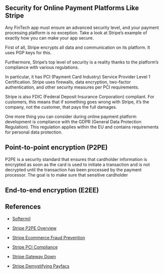 ## Security for Online Payment Platforms Like Stripe

Any FinTech app must ensure an advanced security level, and your payment processing platform is no exception. Take a look at Stripe’s example of exactly how you can make your app secure.

First of all, Stripe encrypts all data and communication on its platform. It uses PGP keys for this.

Furthermore, Stripe’s top level of security is a reality thanks to the platform’s compliance with various regulations.

In particular, it has PCI (Payment Card Industry) Service Provider Level 1 Certification. Stripe uses firewalls, data encryption, two-factor authentication, and other security measures per PCI requirements.

Stripe is also FDIC (Federal Deposit Insurance Corporation) compliant. For customers, this means that if something goes wrong with Stripe, it’s the company, not the customer, that pays the full damages.

One more thing you can consider during online payment platform development is compliance with the GDPR (General Data Protection Regulation). This regulation applies within the EU and contains requirements for personal data protection.

## Point-to-point encryption (P2PE)

P2PE is a security standard that ensures that cardholder information is encrypted as soon as the card is used to initiate a transaction and is not decrypted until the transaction has been processed by the payment processor. The goal is to make sure that sensitive cardholder

## End-to-end encryption (E2EE)


## References

- [Softermil](https://www.softermii.com/blog/how-to-create-an-online-payment-platform-like-stripe)


- [Stripe P2PE Overview](https://stripe.com/resources/more/point-to-point-encryption#what-is-point-to-point-encryption-p2pe)

- [Stripe Ecommerce Fraud Prevention](https://stripe.com/resources/more/ecommerce-fraud-prevention-and-detection)

- [Stripe PCI Compliance](https://stripe.com/guides/pci-compliance)

- [Stripe Gateway Down](https://stripe.com/resources/more/payment-gateway-down)

- [Stripe Demystifying Payfacs](https://stripe.com/guides/payfacs)